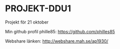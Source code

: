 # PROJEKT-DDU1
Projekt för 21 oktober

Min github profil phille85:
https://github.com/philles85

Webshare länken:
http://webshare.mah.se/ap1930/